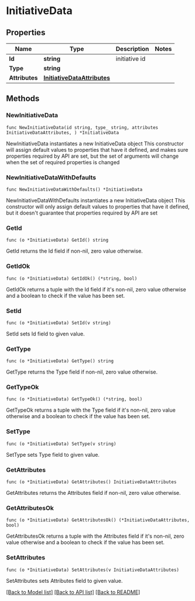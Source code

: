 # InitiativeData

## Properties

Name | Type | Description | Notes
------------ | ------------- | ------------- | -------------
**Id** | **string** | initiative id | 
**Type** | **string** |  | 
**Attributes** | [**InitiativeDataAttributes**](InitiativeDataAttributes.md) |  | 

## Methods

### NewInitiativeData

`func NewInitiativeData(id string, type_ string, attributes InitiativeDataAttributes, ) *InitiativeData`

NewInitiativeData instantiates a new InitiativeData object
This constructor will assign default values to properties that have it defined,
and makes sure properties required by API are set, but the set of arguments
will change when the set of required properties is changed

### NewInitiativeDataWithDefaults

`func NewInitiativeDataWithDefaults() *InitiativeData`

NewInitiativeDataWithDefaults instantiates a new InitiativeData object
This constructor will only assign default values to properties that have it defined,
but it doesn't guarantee that properties required by API are set

### GetId

`func (o *InitiativeData) GetId() string`

GetId returns the Id field if non-nil, zero value otherwise.

### GetIdOk

`func (o *InitiativeData) GetIdOk() (*string, bool)`

GetIdOk returns a tuple with the Id field if it's non-nil, zero value otherwise
and a boolean to check if the value has been set.

### SetId

`func (o *InitiativeData) SetId(v string)`

SetId sets Id field to given value.


### GetType

`func (o *InitiativeData) GetType() string`

GetType returns the Type field if non-nil, zero value otherwise.

### GetTypeOk

`func (o *InitiativeData) GetTypeOk() (*string, bool)`

GetTypeOk returns a tuple with the Type field if it's non-nil, zero value otherwise
and a boolean to check if the value has been set.

### SetType

`func (o *InitiativeData) SetType(v string)`

SetType sets Type field to given value.


### GetAttributes

`func (o *InitiativeData) GetAttributes() InitiativeDataAttributes`

GetAttributes returns the Attributes field if non-nil, zero value otherwise.

### GetAttributesOk

`func (o *InitiativeData) GetAttributesOk() (*InitiativeDataAttributes, bool)`

GetAttributesOk returns a tuple with the Attributes field if it's non-nil, zero value otherwise
and a boolean to check if the value has been set.

### SetAttributes

`func (o *InitiativeData) SetAttributes(v InitiativeDataAttributes)`

SetAttributes sets Attributes field to given value.



[[Back to Model list]](../README.md#documentation-for-models) [[Back to API list]](../README.md#documentation-for-api-endpoints) [[Back to README]](../README.md)



